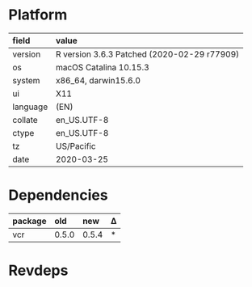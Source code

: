 # Platform

|field    |value                                       |
|:--------|:-------------------------------------------|
|version  |R version 3.6.3 Patched (2020-02-29 r77909) |
|os       |macOS Catalina 10.15.3                      |
|system   |x86_64, darwin15.6.0                        |
|ui       |X11                                         |
|language |(EN)                                        |
|collate  |en_US.UTF-8                                 |
|ctype    |en_US.UTF-8                                 |
|tz       |US/Pacific                                  |
|date     |2020-03-25                                  |

# Dependencies

|package |old   |new   |Δ  |
|:-------|:-----|:-----|:--|
|vcr     |0.5.0 |0.5.4 |*  |

# Revdeps

